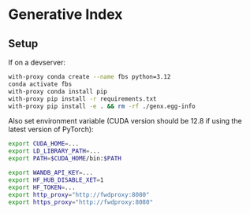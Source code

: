 # Generative Index

## Setup

If on a devserver:

```bash
with-proxy conda create --name fbs python=3.12
conda activate fbs
with-proxy conda install pip
with-proxy pip install -r requirements.txt
with-proxy pip install -e . && rm -rf ./genx.egg-info
```

Also set environment variable (CUDA version should be 12.8 if using the latest version of PyTorch):

```bash
export CUDA_HOME=...
export LD_LIBRARY_PATH=...
export PATH=$CUDA_HOME/bin:$PATH

export WANDB_API_KEY=...
export HF_HUB_DISABLE_XET=1
export HF_TOKEN=...
export http_proxy="http://fwdproxy:8080"
export https_proxy="http://fwdproxy:8080"
```
